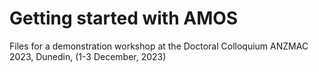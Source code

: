 # Getting started with AMOS

Files for a demonstration workshop at the Doctoral Colloquium ANZMAC 2023, Dunedin, (1-3 December, 2023)

